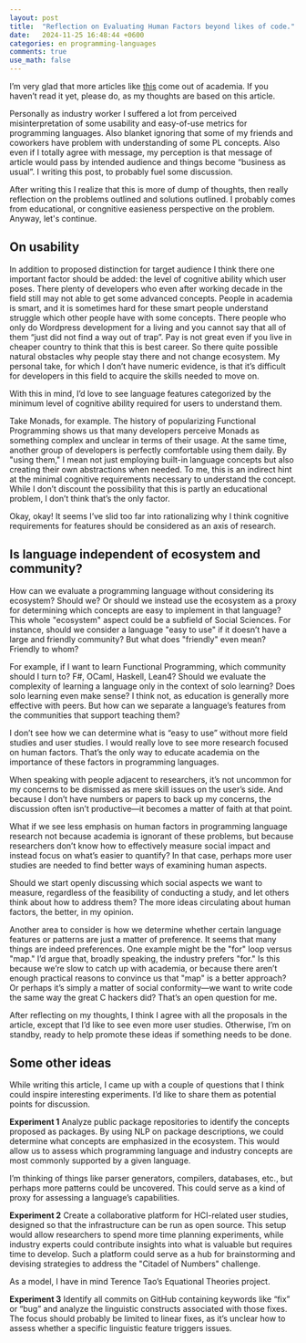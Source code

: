 ```yaml
---
layout: post
title:  "Reflection on Evaluating Human Factors beyond likes of code."
date:   2024-11-25 16:48:44 +0600
categories: en programming-languages
comments: true
use_math: false
---
```


I’m very glad that more articles like [this](https://blog.sigplan.org/2024/11/21/evaluating-human-factors-beyond-lines-of-code/) come out of academia. If you haven’t read it yet, please do, as my thoughts are based on this article.

Personally as industry worker I suffered a lot from perceived misinterpretation of some usability and easy-of-use metrics for programming languages. Also blanket ignoring that some of my friends and coworkers have problem with understanding of some PL concepts. Also even if I totally agree with message, my perception is that message of article would pass by intended audience and things become “business as usual”. I writing this post, to probably fuel some discussion.

After writing this I realize that this is more of dump of thoughts, then really reflection on the problems outlined and solutions outlined. I probably comes from educational, or congnitive easieness perspective on the problem. Anyway, let's continue.

## On usability 

In addition to proposed distinction for target audience I think there one important factor should be added: the level of cognitive ability which user poses. There plenty of developers who even after working decade in the field still may not able to get some advanced concepts. People in academia is smart, and it is sometimes hard for these smart people understand struggle which other people have with some concepts. There people who only do Wordpress development for a living and you cannot say that all of them “just did not find a way out of trap”. Pay is not great even if you live in cheaper country to think that this is best career. So there quite possible natural obstacles why people stay there and not change ecosystem. My personal take, for which I don’t have numeric evidence, is that it’s difficult for developers in this field to acquire the skills needed to move on. 

With this in mind, I’d love to see language features categorized by the minimum level of cognitive ability required for users to understand them.

Take Monads, for example. The history of popularizing Functional Programming shows us that many developers perceive Monads as something complex and unclear in terms of their usage. At the same time, another group of developers is perfectly comfortable using them daily. By "using them," I mean not just employing built-in language concepts but also creating their own abstractions when needed. To me, this is an indirect hint at the minimal cognitive requirements necessary to understand the concept. While I don’t discount the possibility that this is partly an educational problem, I don’t think that’s the only factor.

Okay, okay! It seems I’ve slid too far into rationalizing why I think cognitive requirements for features should be considered as an axis of research.

## Is language independent of ecosystem and community?

How can we evaluate a programming language without considering its ecosystem? Should we? Or should we instead use the ecosystem as a proxy for determining which concepts are easy to implement in that language? This whole "ecosystem" aspect could be a subfield of Social Sciences. For instance, should we consider a language "easy to use" if it doesn’t have a large and friendly community? But what does "friendly" even mean? Friendly to whom?

For example, if I want to learn Functional Programming, which community should I turn to? F#, OCaml, Haskell, Lean4? Should we evaluate the complexity of learning a language only in the context of solo learning? Does solo learning even make sense? I think not, as education is generally more effective with peers. But how can we separate a language’s features from the communities that support teaching them?

I don’t see how we can determine what is “easy to use” without more field studies and user studies. I would really love to see more research focused on human factors. That’s the only way to educate academia on the importance of these factors in programming languages.

When speaking with people adjacent to researchers, it’s not uncommon for my concerns to be dismissed as mere skill issues on the user’s side. And because I don’t have numbers or papers to back up my concerns, the discussion often isn’t productive—it becomes a matter of faith at that point.

What if we see less emphasis on human factors in programming language research not because academia is ignorant of these problems, but because researchers don’t know how to effectively measure social impact and instead focus on what’s easier to quantify? In that case, perhaps more user studies are needed to find better ways of examining human aspects.

Should we start openly discussing which social aspects we want to measure, regardless of the feasibility of conducting a study, and let others think about how to address them? The more ideas circulating about human factors, the better, in my opinion.

Another area to consider is how we determine whether certain language features or patterns are just a matter of preference. It seems that many things are indeed preferences. One example might be the "for" loop versus "map." I’d argue that, broadly speaking, the industry prefers "for." Is this because we’re slow to catch up with academia, or because there aren’t enough practical reasons to convince us that "map" is a better approach? Or perhaps it’s simply a matter of social conformity—we want to write code the same way the great C hackers did? That’s an open question for me.

After reflecting on my thoughts, I think I agree with all the proposals in the article, except that I’d like to see even more user studies. Otherwise, I’m on standby, ready to help promote these ideas if something needs to be done.

## Some other ideas
While writing this article, I came up with a couple of questions that I think could inspire interesting experiments. I’d like to share them as potential points for discussion.

**Experiment 1**
Analyze public package repositories to identify the concepts proposed as packages. By using NLP on package descriptions, we could determine what concepts are emphasized in the ecosystem. This would allow us to assess which programming language and industry concepts are most commonly supported by a given language.

I’m thinking of things like parser generators, compilers, databases, etc., but perhaps more patterns could be uncovered. This could serve as a kind of proxy for assessing a language’s capabilities.

**Experiment 2**
Create a collaborative platform for HCI-related user studies, designed so that the infrastructure can be run as open source. This setup would allow researchers to spend more time planning experiments, while industry experts could contribute insights into what is valuable but requires time to develop. Such a platform could serve as a hub for brainstorming and devising strategies to address the "Citadel of Numbers" challenge.

As a model, I have in mind Terence Tao’s Equational Theories project.

**Experiment 3**
Identify all commits on GitHub containing keywords like “fix” or “bug” and analyze the linguistic constructs associated with those fixes. The focus should probably be limited to linear fixes, as it’s unclear how to assess whether a specific linguistic feature triggers issues.
